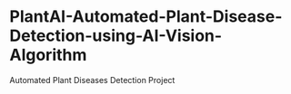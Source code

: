 # PlantAI-Automated-Plant-Disease-Detection-using-AI-Vision-Algorithm
Automated Plant Diseases Detection Project
